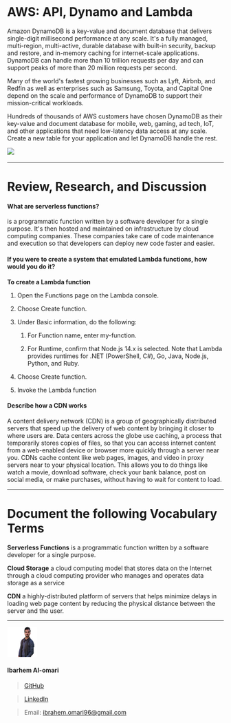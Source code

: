 AWS: API, Dynamo and Lambda
===
Amazon DynamoDB is a key-value and document database that delivers single-digit millisecond performance at any scale. It's a fully managed, multi-region, multi-active, durable database with built-in security, backup and restore, and in-memory caching for internet-scale applications. DynamoDB can handle more than 10 trillion requests per day and can support peaks of more than 20 million requests per second.

Many of the world's fastest growing businesses such as Lyft, Airbnb, and Redfin as well as enterprises such as Samsung, Toyota, and Capital One depend on the scale and performance of DynamoDB to support their mission-critical workloads.

Hundreds of thousands of AWS customers have chosen DynamoDB as their key-value and document database for mobile, web, gaming, ad tech, IoT, and other applications that need low-latency data access at any scale. Create a new table for your application and let DynamoDB handle the rest.

![](https://miro.medium.com/max/650/1*XuR8U6TOa5ar88lf2IbNNQ.png)

---
Review, Research, and Discussion
===


#### What are serverless functions?
is a programmatic function written by a software developer for a single purpose. It's then hosted and maintained on infrastructure by cloud computing companies. These companies take care of code maintenance and execution so that developers can deploy new code faster and easier.

#### If you were to create a system that emulated Lambda functions, how would you do it?

**To create a Lambda function**

1. Open the Functions page on the Lambda console.

2. Choose Create function.

3. Under Basic information, do the following:

    1. For Function name, enter my-function.

    2. For Runtime, confirm that Node.js 14.x is selected. Note that Lambda provides runtimes for .NET (PowerShell, C#), Go, Java, Node.js, Python, and Ruby.

4. Choose Create function.

5. Invoke the Lambda function

#### Describe how a CDN works
A content delivery network (CDN) is a group of geographically distributed servers that speed up the delivery of web content by bringing it closer to where users are. Data centers across the globe use caching, a process that temporarily stores copies of files, so that you can access internet content from a web-enabled device or browser more quickly through a server near you. CDNs cache content like web pages, images, and video in proxy servers near to your physical location. This allows you to do things like watch a movie, download software, check your bank balance, post on social media, or make purchases, without having to wait for content to load.


---

Document the following Vocabulary Terms
===

**Serverless Functions**
is a programmatic function written by a software developer for a single purpose. 

**Cloud Storage**
a cloud computing model that stores data on the Internet through a cloud computing provider who manages and operates data storage as a service

**CDN**
a highly-distributed platform of servers that helps minimize delays in loading web page content by reducing the physical distance between the server and the user.


---

![](ibrahem.png) 
#### **Ibarhem Al-omari**
> [GitHub](https://github.com/ibrahemomari)

>[LinkedIn](https://www.linkedin.com/in/ibrahem-omari-5967a5198/)

> Email: ibrahem.omari96@gmail.com